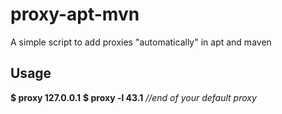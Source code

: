 # proxy-apt-mvn
A simple script to add proxies "automatically" in apt and maven
## Usage
**$ proxy 127.0.0.1**
**$ proxy -l 43.1** *//end of your default proxy* 

